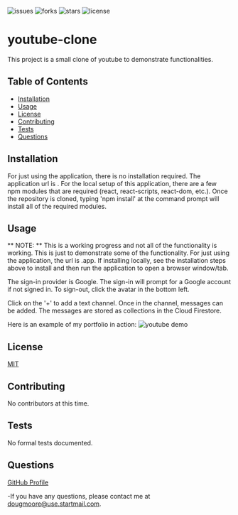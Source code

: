 ![issues](https://img.shields.io/github/issues/AllAroundD/youtube-clone) ![forks](https://img.shields.io/github/forks/AllAroundD/youtube-clone) ![stars](https://img.shields.io/github/stars/AllAroundD/youtube-clone) ![license](https://img.shields.io/github/license/AllAroundD/youtube-clone)

# youtube-clone

This project is a small clone of youtube to demonstrate functionalities.

## Table of Contents

- [Installation](#Installation)
- [Usage](#Usage)
- [License](#License)
- [Contributing](#Contributing)
- [Tests](#Tests)
- [Questions](#Questions)

## Installation

For just using the application, there is no installation required. The application url is .
For the local setup of this application, there are a few npm modules that are required (react, react-scripts, react-dom, etc.). Once the repository is cloned, typing 'npm install' at the command prompt will install all of the required modules.

## Usage

** NOTE: ** This is a working progress and not all of the functionality is working. This is just to demonstrate some of the functionality.
For just using the application, the url is .app.
If installing locally, see the installation steps above to install and then run the application to open a browser window/tab.

The sign-in provider is Google. The sign-in will prompt for a Google account if not signed in. To sign-out, click the avatar in the bottom left.

Click on the '+' to add a text channel.
Once in the channel, messages can be added. The messages are stored as collections in the Cloud Firestore.

Here is an example of my portfolio in action:
![youtube demo](./src/public/assets/img/youtube-clone-demo.gif)

## License

[MIT](LICENSE)

## Contributing

No contributors at this time.

## Tests

No formal tests documented.

## Questions

[GitHub Profile](https://github.com/AllAroundD/)

-If you have any questions, please contact me at [dougmoore@use.startmail.com](mailto:dougmoore@use.startmail.com?subject=[GitHub]%20Source%20Question).
